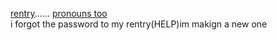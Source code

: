 [rentry](https://rentry.co/deployablejoel)......  [pronouns too](https://pronouny.xyz/u/joelzone)  
i forgot the password to my rentry(HELP)im makign a new one
